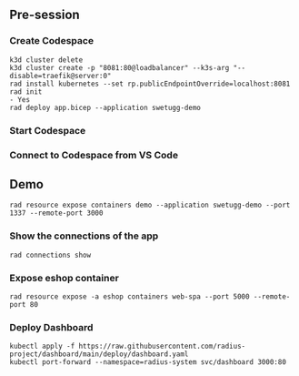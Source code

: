 ## Pre-session

### Create Codespace

```
k3d cluster delete
k3d cluster create -p "8081:80@loadbalancer" --k3s-arg "--disable=traefik@server:0"
rad install kubernetes --set rp.publicEndpointOverride=localhost:8081
rad init
- Yes
rad deploy app.bicep --application swetugg-demo
```

### Start Codespace

### Connect to Codespace from VS Code

## Demo

```
rad resource expose containers demo --application swetugg-demo --port 1337 --remote-port 3000
```

### Show the connections of the app

```
rad connections show 
```

### Expose eshop container

```
rad resource expose -a eshop containers web-spa --port 5000 --remote-port 80
```

### Deploy Dashboard

```
kubectl apply -f https://raw.githubusercontent.com/radius-project/dashboard/main/deploy/dashboard.yaml
kubectl port-forward --namespace=radius-system svc/dashboard 3000:80
```
